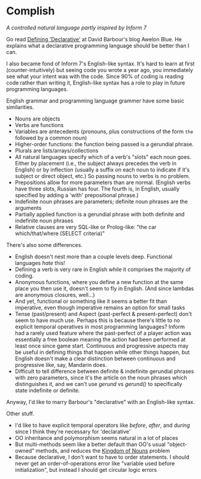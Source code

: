 # Complish
*A controlled natural language partly inspired by Inform 7*

Go read [Defining 'Declarative'](https://awelonblue.wordpress.com/2012/01/12/defining-declarative/) at David Barbour's blog Awelon Blue. He explains what a declarative programming language should be better than I can. 

I also became fond of Inform 7's English-like syntax.  It's hard to learn at first (counter-intuitively) but seeing code you wrote a year ago, you immediately see what your intent was with the code.  Since 90% of coding is reading code rather than writing it, English-like syntax has a role to play in future programming languages. 

English grammar and programming language grammer have some basic similarities. 

* Nouns are objects
* Verbs are functions
* Variables are antecedents (pronouns, plus constructions of the form `the` followed by a common noun)
* Higher-order functions: the function being passed is a gerundial phrase. 
* Plurals are lists/arrays/collections
* All natural languages specify which of a verb's "slots" each noun goes.  Either by placement (i.e., the subject always precedes the verb in English) or by inflection (usually a suffix on each noun to indicate if it's subject or direct object, etc.)  So passing nouns to verbs is no problem.
* Prepositions allow for more parameters than are normal. (English verbs have three slots, Russian has four. The fourth is, in English, usually specified by adding a 'with' prepositional phrase.)
* Indefinite noun phrases are parameters; definite noun phrases are the arguments
* Partially applied function is a gerundial phrase with both definite and indefinite noun phrases
* Relative clauses are very SQL-like or Prolog-like: "the car which/that/where (SELECT criteria)"

There's also some differences.

* English doesn't nest more than a couple levels deep. Functional languages *hate* this!
* Defining a verb is very rare in English while it comprises the majority of coding. 
* Anonymous functions, where you define a new function at the same place you then use it, doesn't seem to fly in English. (And since lambdas are anonymous closures, well...)
* And yet, functional or something like it seems a better fit than imperative, even though imperative remains an option for small tasks
* Tense (past/present) and Aspect (past-perfect & present-perfect) don't seem to have much use. Perhaps this is because there's little to no explicit temporal operatives in most programming languages?  Inform had a rarely used feature where the past-perfect of a player action was essentially a free boolean meaning the action had been performed at least once since game start. Continuous and progressive aspects may be useful in defining things that happen while other things happen, but English doesn't make a clear distinction between continuous and progressive like, say, Mandarin does. 
* Difficult to tell difference between definite & indefinite gerundial phrases with zero parameters, since it's the article on the noun phrases which distinguishes it, and we can't use *gerund* vs *gerund()* to specifically state indefinite or definite.

Anyway, I'd like to marry Barbour's "declarative" with an English-like syntax.  

Other stuff.

* I'd like to have explicit temporal operators like *before*, *after*, and *during* since I think they're necessary for 'declarative'
* OO inheritance and polymorphism seems natural in a lot of places
* But multi-methods seem like a better default than OO's usual "object-owned" methods, and reduces the [Kingdom of Nouns](https://steve-yegge.blogspot.com/2006/03/execution-in-kingdom-of-nouns.html) problem
* Because declarative, I don't want to have to order statements.  I should never get an order-of-operations error like "variable used before initialization", but instead I should get circular logic errors


